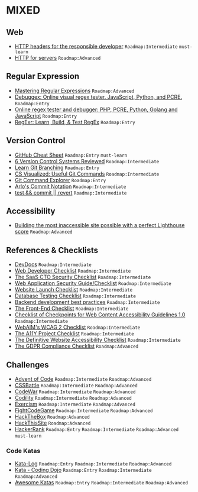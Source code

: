 # MIXED

## Web

 - [HTTP headers for the responsible developer](https://www.twilio.com/blog/a-http-headers-for-the-responsible-developer) `Roadmap:Intermediate` `must-learn`
 - [HTTP for servers](http://www.and.org/texts/server-http) `Roadmap:Advanced`

## Regular Expression

 - [Mastering Regular Expressions](https://www.amazon.com/Mastering-Regular-Expressions-Jeffrey-Friedl/dp/0596528124) `Roadmap:Advanced`
 - [Debuggex: Online visual regex tester. JavaScript, Python, and PCRE.](https://www.debuggex.com/) `Roadmap:Entry`
 - [Online regex tester and debugger: PHP, PCRE, Python, Golang and JavaScript](https://regex101.com/) `Roadmap:Entry`
 - [RegExr: Learn, Build, & Test RegEx](https://regexr.com/) `Roadmap:Entry`

## Version Control

 - [GitHub Cheat Sheet](https://github.com/tiimgreen/github-cheat-sheet) `Roadmap:Entry` `must-learn`
 - [6 Version Control Systems Reviewed](https://www.smashingmagazine.com/2008/09/the-top-7-open-source-version-control-systems/) `Roadmap:Intermediate`
 - [Learn Git Branching](https://learngitbranching.js.org/) `Roadmap:Entry`
 - [CS Visualized: Useful Git Commands](https://dev.to/lydiahallie/cs-visualized-useful-git-commands-37p1) `Roadmap:Intermediate`
 - [Git Command Explorer](https://gitexplorer.com/) `Roadmap:Entry`
 - [Arlo's Commit Notation](https://github.com/RefactoringCombos/ArlosCommitNotation) `Roadmap:Intermediate`
 - [test && commit || revert](https://medium.com/@kentbeck_7670/test-commit-revert-870bbd756864) `Roadmap:Intermediate`

## Accessibility

 - [Building the most inaccessible site possible with a perfect Lighthouse score](https://www.matuzo.at/blog/building-the-most-inaccessible-site-possible-with-a-perfect-lighthouse-score/) `Roadmap:Advanced`

## References & Checklists

 - [DevDocs](https://devdocs.io/) `Roadmap:Intermediate`
 - [Web Developer Checklist](http://webdevchecklist.com/) `Roadmap:Intermediate`
 - [The SaaS CTO Security Checklist](https://www.sqreen.com/checklists/saas-cto-security-checklist) `Roadmap:Intermediate`
 - [Web Application Security Guide/Checklist](https://en.wikibooks.org/wiki/Web_Application_Security_Guide/Checklist) `Roadmap:Intermediate`
 - [Website Launch Checklist](https://websitelaunchchecklist.com/) `Roadmap:Intermediate`
 - [Database Testing Checklist](https://www.professionalqa.com/database-testing-checklist) `Roadmap:Intermediate`
 - [Backend development best practices](https://github.com/futurice/backend-best-practices) `Roadmap:Intermediate`
 - [The Front-End Checklist](https://frontendchecklist.io/) `Roadmap:Intermediate`
 - [Checklist of Checkpoints for Web Content Accessibility Guidelines 1.0](https://www.w3.org/TR/WAI-WEBCONTENT/full-checklist.html) `Roadmap:Intermediate`
 - [WebAIM's WCAG 2 Checklist](https://webaim.org/standards/wcag/checklist) `Roadmap:Intermediate`
 - [The A11Y Project Checklist](https://a11yproject.com/checklist/) `Roadmap:Intermediate`
 - [The Definitive Website Accessibility Checklist](https://www.webfx.com/blog/web-design/website-accessibility-checklist/) `Roadmap:Intermediate`
 - [The GDPR Compliance Checklist](https://gdprchecklist.io/) `Roadmap:Advanced`

## Challenges

 - [Advent of Code](https://adventofcode.com/) `Roadmap:Intermediate` `Roadmap:Advanced`
 - [CSSBattle](https://cssbattle.dev/) `Roadmap:Intermediate` `Roadmap:Advanced`
 - [CodeWar](https://www.codewars.com/) `Roadmap:Intermediate` `Roadmap:Advanced`
 - [Codility](https://app.codility.com/programmers/) `Roadmap:Intermediate` `Roadmap:Advanced`
 - [Exercism](https://exercism.io/) `Roadmap:Intermediate` `Roadmap:Advanced`
 - [FightCodeGame](http://beta.fightcodegame.com/) `Roadmap:Intermediate` `Roadmap:Advanced`
 - [HackTheBox](https://www.hackthebox.eu/) `Roadmap:Advanced`
 - [HackThisSite](https://www.hackthissite.org/) `Roadmap:Advanced`
 - [HackerRank](https://www.hackerrank.com/) `Roadmap:Entry` `Roadmap:Intermediate` `Roadmap:Advanced` `must-learn`

### Code Katas

 - [Kata-Log](https://kata-log.rocks/) `Roadmap:Entry` `Roadmap:Intermediate` `Roadmap:Advanced`
 - [Kata - Coding Dojo](http://codingdojo.org/kata/) `Roadmap:Entry` `Roadmap:Intermediate` `Roadmap:Advanced`
 - [Awesome Katas](https://github.com/gamontal/awesome-katas) `Roadmap:Entry` `Roadmap:Intermediate` `Roadmap:Advanced`
